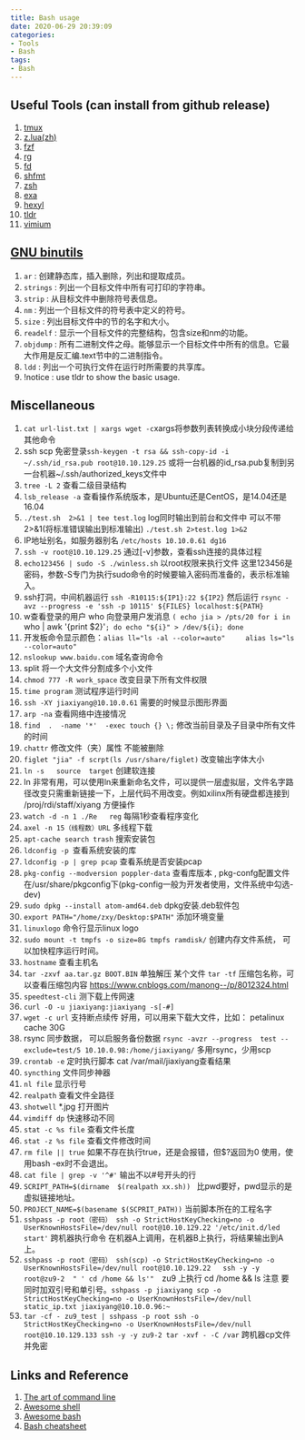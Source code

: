 ```yaml
---
title: Bash usage
date: 2020-06-29 20:39:09
categories:
- Tools
- Bash
tags:
- Bash
---
```


## Useful Tools (can install from github release)
1. [tmux](https://github.com/tmux/tmux/wiki)
1. [z.lua(zh)](https://github.com/skywind3000/z.lua)
1. [fzf](https://github.com/junegunn/fzf)
1. [rg](https://github.com/BurntSushi/ripgrep)
1. [fd](https://github.com/sharkdp/fd)
1. [shfmt](https://github.com/mvdan/sh)
1. [zsh](https://github.com/ohmyzsh)
1. [exa](https://github.com/ogham/exa)
1. [hexyl](https://github.com/sharkdp/hexyl)
1. [tldr](https://github.com/tldr-pages/tldr)
1. [vimium](https://github.com/philc/vimium)

## [GNU binutils](https://www.gnu.org/software/binutils/)
1. `ar` : 创建静态库，插入删除，列出和提取成员。
1. `strings` : 列出一个目标文件中所有可打印的字符串。
1. `strip` : 从目标文件中删除符号表信息。
1. `nm` : 列出一个目标文件的符号表中定义的符号。
1. `size` : 列出目标文件中的节的名字和大小。
1. `readelf` : 显示一个目标文件的完整结构，包含size和nm的功能。
1. `objdump` : 所有二进制文件之母。能够显示一个目标文件中所有的信息。它最大作用是反汇编.text节中的二进制指令。
1. `ldd` : 列出一个可执行文件在运行时所需要的共享库。
1. !notice : use tldr to show the basic usage.

## Miscellaneous
1. `cat url-list.txt | xargs wget -c`xargs将参数列表转换成小块分段传递给其他命令
1. ssh scp 免密登录`ssh-keygen -t rsa && ssh-copy-id -i ~/.ssh/id_rsa.pub root@10.10.129.25`  或将一台机器的id_rsa.pub复制到另一台机器~/.ssh/authorized_keys文件中
1. `tree -L 2`  查看二级目录结构
1. `lsb_release -a`  查看操作系统版本，是Ubuntu还是CentOS，是14.04还是16.04
1. `./test.sh  2>&1 | tee test.log` log同时输出到前台和文件中    可以不带2>&1(将标准错误输出到标准输出)
   `./test.sh 2>test.log 1>&2`
1. IP地址别名，如服务器别名 `/etc/hosts 10.10.0.61 dg16`
1. `ssh -v root@10.10.129.25` 通过[-v]参数，查看ssh连接的具体过程
1. `echo123456 | sudo -S ./winless.sh`   以root权限来执行文件 这里123456是密码，参数-S专门为执行sudo命令的时候要输入密码而准备的，表示标准输入。
1. ssh打洞，中间机器运行 `ssh -R10115:${IP1}:22 ${IP2}`
   然后运行 `rsync -avz --progress -e 'ssh -p 10115' ${FILES} localhost:${PATH}`
1.  w查看登录的用户 who 向登录用户发消息 `( echo jia > /pts/20 for i in `who | awk '{print $2}'`; do echo "${i}" > /dev/${i}; done`
1.  开发板命令显示颜色：`alias ll="ls -al --color=auto"     alias ls="ls --color=auto"`
1. `nslookup www.baidu.com`  域名查询命令
1. split 将一个大文件分割成多个小文件
1. `chmod 777 -R work_space` 改变目录下所有文件权限
1. `time program` 测试程序运行时间
1. `ssh -XY jiaxiyang@10.10.0.61` 需要的时候显示图形界面
1. `arp -na` 查看网络中连接情况
1. `find  .  -name '*'  -exec touch {} \;` 修改当前目录及子目录中所有文件的时间
1. `chattr` 修改文件（夹）属性 不能被删除
1. `figlet "jia" -f scrpt(ls /usr/share/figlet)` 改变输出字体大小
1. `ln -s   source  target`   创建软连接
1. ln 非常有用，可以使用ln来重新命名文件，可以提供一层虚拟层，文件名字路径改变只需重新链接一下，上层代码不用改变。例如xilinx所有硬盘都连接到 /proj/rdi/staff/xiyang 方便操作
1. `watch -d -n 1 ./Re   reg` 每隔1秒查看程序变化
1. `axel -n 15（线程数）URL` 多线程下载
1. `apt-cache search trash`  搜索安装包
1. `ldconfig -p `查看系统安装的库
1. `ldconfig -p | grep pcap` 查看系统是否安装pcap
1.  `pkg-config --modversion poppler-data` 查看库版本 , pkg-confg配置文件在/usr/share/pkgconfig下(pkg-config一般为开发者使用，文件系统中勾选-dev)
1. `sudo dpkg --install atom-amd64.deb` dpkg安装.deb软件包
1. `export PATH="/home/zxy/Desktop:$PATH"`   添加环境变量
1. `linuxlogo` 命令行显示linux logo
1. `sudo mount -t tmpfs -o size=8G tmpfs ramdisk/` 创建内存文件系统， 可以加快程序运行时间。
1. `hostname` 查看主机名
1. `tar -zxvf aa.tar.gz BOOT.BIN` 单独解压 某个文件 `tar -tf` 压缩包名称，可以查看压缩包内容  https://www.cnblogs.com/manong--/p/8012324.html
1. `speedtest-cli` 测下载上传网速
1.  `curl -O -u jiaxiyang:jiaxiyang -s[-#]`
1.  `wget -c url`   支持断点续传  好用，可以用来下载大文件，比如： petalinux cache 30G
1. rsync 同步数据， 可以启服务备份数据   `rsync -avzr --progress  test --exclude=test/5 10.10.0.98:/home/jiaxiyang/`   多用rsync，少用scp
1. `crontab -e`  定时执行脚本 cat /var/mail/jiaxiyang查看结果
1. `syncthing` 文件同步神器
1. `nl file` 显示行号
1. `realpath` 查看文件全路径
1. `shotwell` *.jpg 打开图片
1. `vimdiff dp` 快速移动不同
1. `stat -c %s file` 查看文件长度
1. `stat -z %s file` 查看文件修改时间
1. `rm file || true` 如果不存在执行true，还是会报错，但$?返回为0 使用，使用bash -ex时不会退出。
1. `cat file | grep -v '^#'` 输出不以#号开头的行
1.  `SCRIPT_PATH=$(dirname  $(realpath xx.sh)) ` 比pwd要好，pwd显示的是虚拟链接地址。
1.  `PROJECT_NAME=$(basename $(SCPRIT_PATH))` 当前脚本所在的工程名字
1. `sshpass -p root（密码） ssh -o StrictHostKeyChecking=no -o UserKnownHostsFile=/dev/null root@10.10.129.22 '/etc/init.d/led start'`  跨机器执行命令 在机器A上调用，在机器B上执行，将结果输出到A上。
1. `sshpass -p root（密码） ssh(scp) -o StrictHostKeyChecking=no -o UserKnownHostsFile=/dev/null root@10.10.129.22   ssh -y -y  root@zu9-2  " ' cd /home && ls'"  `zu9 上执行 cd /home && ls 注意  要同时加双引号和单引号。`sshpass -p jiaxiyang scp -o StrictHostKeyChecking=no -o UserKnownHostsFile=/dev/null static_ip.txt jiaxiyang@10.10.0.96:~`
1. `tar -cf - zu9_test | sshpass -p root ssh -o StrictHostKeyChecking=no -o UserKnownHostsFile=/dev/null root@10.10.129.133 ssh -y -y zu9-2 tar -xvf - -C /var`  跨机器cp文件并免密

## Links and Reference
1. [The art of command line](https://github.com/jlevy/the-art-of-command-line/blob/master/README-zh.md)
1. [Awesome shell](https://github.com/alebcay/awesome-shell)
1. [Awesome bash](https://github.com/awesome-lists/awesome-bash)
1. [Bash cheatsheet](https://github.com/zhouyiqi91/awesome-cheatsheets/blob/master/languages/bash.sh)
